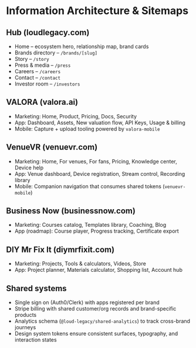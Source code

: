 # Information Architecture & Sitemaps

## Hub (loudlegacy.com)
- Home – ecosystem hero, relationship map, brand cards
- Brands directory – `/brands/[slug]`
- Story – `/story`
- Press & media – `/press`
- Careers – `/careers`
- Contact – `/contact`
- Investor room – `/investors`

## VALORA (valora.ai)
- Marketing: Home, Product, Pricing, Docs, Security
- App: Dashboard, Assets, New valuation flow, API Keys, Usage & billing
- Mobile: Capture + upload tooling powered by `valora-mobile`

## VenueVR (venuevr.com)
- Marketing: Home, For venues, For fans, Pricing, Knowledge center, Device help
- App: Venue dashboard, Device registration, Stream control, Recording library
- Mobile: Companion navigation that consumes shared tokens (`venuevr-mobile`)

## Business Now (businessnow.com)
- Marketing: Courses catalog, Templates library, Coaching, Blog
- App (roadmap): Course player, Progress tracking, Certificate export

## DIY Mr Fix It (diymrfixit.com)
- Marketing: Projects, Tools & calculators, Videos, Store
- App: Project planner, Materials calculator, Shopping list, Account hub

## Shared systems
- Single sign on (Auth0/Clerk) with apps registered per brand
- Stripe billing with shared customer/org records and brand-specific products
- Analytics schema (`@loud-legacy/shared-analytics`) to track cross-brand journeys
- Design system tokens ensure consistent surfaces, typography, and interaction states
